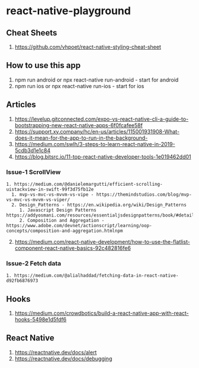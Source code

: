 # react-native-playground
## Cheat Sheets
  1. https://github.com/vhpoet/react-native-styling-cheat-sheet
## How to use this app
  1. npm run android or npx react-native run-android - start for android
  2. npm run ios or npx react-native run-ios - start for ios
## Articles
  1. https://levelup.gitconnected.com/expo-vs-react-native-cli-a-guide-to-bootstrapping-new-react-native-apps-6f0fcafee58f
  2. https://support.xy.company/hc/en-us/articles/115001931908-What-does-it-mean-for-the-app-to-run-in-the-background-
  3. https://medium.com/swlh/3-steps-to-learn-react-native-in-2019-5cdb3d1e1c84
  4. https://blog.bitsrc.io/11-top-react-native-developer-tools-1e019462dd01
### Issue-1 ScrollView
    1. https://medium.com/@danielemargutti/efficient-scrolling-uistackview-in-swift-99f3d75fb12e
      1. mvp-vs-mvc-vs-mvvm-vs-vipe - https://themindstudios.com/blog/mvp-vs-mvc-vs-mvvm-vs-viper/
      2. Design_Patterns - https://en.wikipedia.org/wiki/Design_Patterns
         1. Javascript Design Patterns https://addyosmani.com/resources/essentialjsdesignpatterns/book/#detailnamespacing
         2. Composition and Aggregation - https://www.adobe.com/devnet/actionscript/learning/oop-concepts/composition-and-aggregation.htmlnpm 
   2. https://medium.com/react-native-development/how-to-use-the-flatlist-component-react-native-basics-92c482816fe6
  ### Issue-2 Fetch data
    1. https://medium.com/@alialhaddad/fetching-data-in-react-native-d92fb6876973
## Hooks
  1. https://medium.com/crowdbotics/build-a-react-native-app-with-react-hooks-5498e1d5fdf6
## React Native
  1. https://reactnative.dev/docs/alert
  2. https://reactnative.dev/docs/debugging